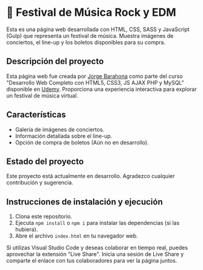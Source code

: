# 🎸 Festival de Música Rock y EDM

Esta es una página web desarrollada con HTML, CSS, SASS y JavaScript (Gulp) que representa un festival de música. Muestra imágenes de conciertos, el line-up y los boletos disponibles para su compra.

## Descripción del proyecto

Esta página web fue creada por [Jorge Barahona](https://github.com/jb-rgb) como parte del curso "Desarrollo Web Completo con HTML5, CSS3, JS AJAX PHP y MySQL" disponible en [Udemy](https://www.udemy.com/course/desarrollo-web-completo-con-html5-css3-js-php-y-mysql/). Proporciona una experiencia interactiva para explorar un festival de música virtual.

## Características

- Galería de imágenes de conciertos.
- Información detallada sobre el line-up.
- Opción de compra de boletos (Aún no en desarrollo).

## Estado del proyecto

Este proyecto está actualmente en desarrollo. Agradezco cualquier contribución y sugerencia.

## Instrucciones de instalación y ejecución

1. Clona este repositorio.
2. Ejecuta `npm install` o `npm i` para instalar las dependencias (si las hubiera).
3. Abre el archivo `index.html` en tu navegador web.

Si utilizas Visual Studio Code y deseas colaborar en tiempo real, puedes aprovechar la extensión "Live Share". Inicia una sesión de Live Share y comparte el enlace con tus colaboradores para ver la página juntos.